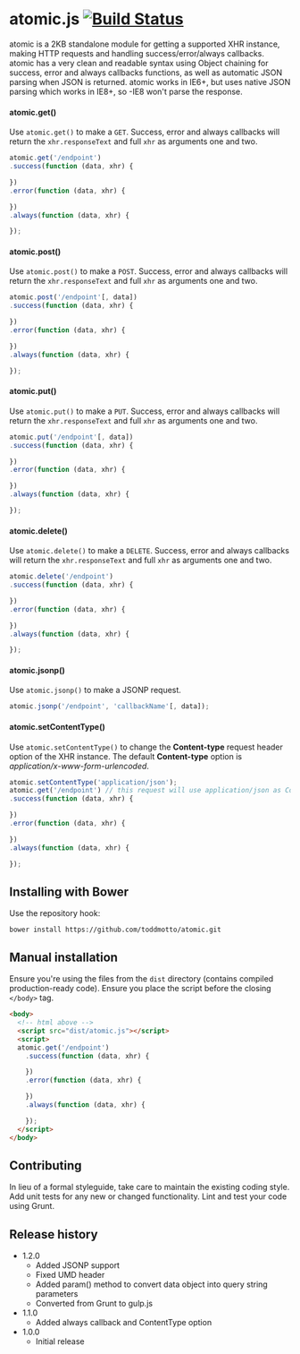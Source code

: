 # atomic.js [![Build Status](https://travis-ci.org/toddmotto/atomic.svg)](https://travis-ci.org/toddmotto/atomic)

atomic is a 2KB standalone module for getting a supported XHR instance, making HTTP requests and handling success/error/always callbacks. atomic has a very clean and readable syntax using Object chaining for success, error and always callbacks functions, as well as automatic JSON parsing when JSON is returned. atomic works in IE6+, but uses native JSON parsing which works in IE8+, so -IE8 won't parse the response.

#### atomic.get()
Use `atomic.get()` to make a `GET`. Success, error and always callbacks will return the `xhr.responseText` and full `xhr` as arguments one and two.
```js
atomic.get('/endpoint')
.success(function (data, xhr) {

})
.error(function (data, xhr) {

})
.always(function (data, xhr) {

});
```

#### atomic.post()
Use `atomic.post()` to make a `POST`. Success, error and always callbacks will return the `xhr.responseText` and full `xhr` as arguments one and two.
```js
atomic.post('/endpoint'[, data])
.success(function (data, xhr) {

})
.error(function (data, xhr) {

})
.always(function (data, xhr) {

});
```

#### atomic.put()
Use `atomic.put()` to make a `PUT`. Success, error and always callbacks will return the `xhr.responseText` and full `xhr` as arguments one and two.
```js
atomic.put('/endpoint'[, data])
.success(function (data, xhr) {

})
.error(function (data, xhr) {

})
.always(function (data, xhr) {

});
```

#### atomic.delete()
Use `atomic.delete()` to make a `DELETE`. Success, error and always callbacks will return the `xhr.responseText` and full `xhr` as arguments one and two.
```js
atomic.delete('/endpoint')
.success(function (data, xhr) {

})
.error(function (data, xhr) {

})
.always(function (data, xhr) {

});
```

#### atomic.jsonp()
Use `atomic.jsonp()` to make a JSONP request.
```js
atomic.jsonp('/endpoint', 'callbackName'[, data]);
```

#### atomic.setContentType()
Use `atomic.setContentType()` to change the **Content-type** request header option of the XHR instance. The default **Content-type** option is *application/x-www-form-urlencoded*.

```js
atomic.setContentType('application/json');
atomic.get('/endpoint') // this request will use application/json as Content-type
.success(function (data, xhr) {

})
.error(function (data, xhr) {

})
.always(function (data, xhr) {

});
```

## Installing with Bower
Use the repository hook:

```
bower install https://github.com/toddmotto/atomic.git
```

## Manual installation
Ensure you're using the files from the `dist` directory (contains compiled production-ready code). Ensure you place the script before the closing `</body>` tag.

```html
<body>
  <!-- html above -->
  <script src="dist/atomic.js"></script>
  <script>
  atomic.get('/endpoint')
    .success(function (data, xhr) {

    })
    .error(function (data, xhr) {

    })
    .always(function (data, xhr) {

    });
  </script>
</body>
```

## Contributing
In lieu of a formal styleguide, take care to maintain the existing coding style. Add unit tests for any new or changed functionality. Lint and test your code using Grunt.

## Release history
- 1.2.0
  - Added JSONP support
  - Fixed UMD header
  - Added param() method to convert data object into query string parameters
  - Converted from Grunt to gulp.js
- 1.1.0
  - Added always callback and ContentType option
- 1.0.0
  - Initial release

